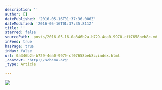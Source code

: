```yaml
---
description: ''
author: []
datePublished: '2016-05-16T01:37:36.006Z'
dateModified: '2016-05-16T01:37:35.811Z'
title: ''
starred: false
sourcePath: _posts/2016-05-16-0a346b2a-b729-4ea0-9970-cf07658beb8c.md
inFeed: true
hasPage: true
inNav: false
url: 0a346b2a-b729-4ea0-9970-cf07658beb8c/index.html
_context: 'http://schema.org'
_type: Article

---
```

![](https://the-grid-user-content.s3-us-west-2.amazonaws.com/31788ab0-6d92-4fe6-ad56-d8d1c65cbb41.png)